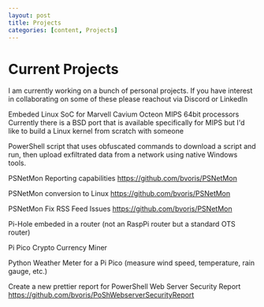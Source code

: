 ```yaml
---
layout: post
title: Projects
categories: [content, Projects]
---
```


# Current Projects
I am currently working on a bunch of personal projects. If you have interest in collaborating on some of these please reachout via Discord or LinkedIn
 
Embeded Linux SoC for Marvell Cavium Octeon MIPS 64bit processors
 Currently there is a BSD port that is available specifically for MIPS but I'd like to build a Linux kernel from scratch with someone
 
PowerShell script that uses obfuscated commands to download a script and run, then upload exfiltrated data from a network using native Windows tools.
 
PSNetMon Reporting capabilities https://github.com/bvoris/PSNetMon

PSNetMon conversion to Linux https://github.com/bvoris/PSNetMon

PSNetMon Fix RSS Feed Issues https://github.com/bvoris/PSNetMon

Pi-Hole embeded in a router (not an RaspPi router but a standard OTS router)

Pi Pico Crypto Currency Miner

Python Weather Meter for a Pi Pico
 (measure wind speed, temperature, rain gauge, etc.)
 
Create a new prettier report for PowerShell Web Server Security Report https://github.com/bvoris/PoShWebserverSecurityReport
